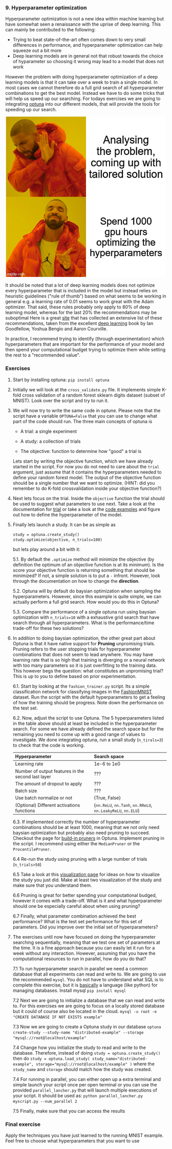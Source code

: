 ### 9. Hyperparameter optimization
Hyperparameter optimization is not a new idea within machine learning but have somewhat seen a renaissance with
the uprise of deep learning. This can mainly be contributed to the following:

* Trying to beat state-of-the-art often comes down to very small differences in performance, and hyperparameter
  optimization can help squeeze out a bit more
* Deep learning models are in general not that robust towards the choice of hyparameter so choosing it wrong
  may lead to a model that does not work 

However the problem with doing hyperparameter optimization of a deep learning models is that it can take over a
week to train a single model. In most cases we cannot therefore do a full grid search of all hyperparameter
combinations to get the best model. Instead we have to do some tricks that will help us speed up our searching.
For todays exercises we are going to integrating [optuna](https://optuna.readthedocs.io/en/stable/index.html) into 
our different models, that will provide the tools for speeding up our search.

<p align="center">
  <img src="../figures/hyperparameters.jpg" width="500" title="hover text">
</p>


It should be noted that a lot of deep learning models does not optimize every hyperparameter that is included
in the model but instead relies on heuristic guidelines ("rule of thumb") based on what seems to be working
in general e.g. a learning rate of 0.01 seems to work great with the Adam optimizer. That said, these rules
probably only apply to 80% of deep learning model, whereas for the last 20% the recommendations may be suboptimal
Here is a great [site](https://jeffmacaluso.github.io/post/DeepLearningRulesOfThumb/) that has collected an 
extensive list of these recommendations, taken from the excellent [deep learning](https://www.deeplearningbook.org/) 
book by Ian Goodfellow, Yoshua Bengio and Aaron Courville.

In practice, I recommend trying to identify (through experimentation) which hyperparameters that are important for
the performance of your model and then spend your computational budget trying to optimize them while setting the
rest to a "recommended value". 

### Exercises

1. Start by installing optuna:
   `pip install optuna`
   
2. Initially we will look at the `cross_validate.py` file. It implements simple K-fold cross validation of
   a random forest sklearn digits dataset (subset of MNIST). Look over the script and try to run it.
   
3. We will now try to write the same code in optune. Please note that the script have a variable `OPTUNA=False`
   that you can use to change what part of the code should run. The three main concepts of optuna is
   
   * A trial: a single experiment
   
   * A study: a collection of trials
   
   * The objective: function to determine how "good" a trial is
   
   Lets start by writing the objective function, which we have already started in the script. For now you do
   not need to care about the `trial` argument, just assume that it contains the hyperparameters needed to
   define your random forest model. The output of the objective function should be a single number that we
   want to optimize. (HINT: did you remember to do K-fold crossvalidation inside your objective function?)
   
4. Next lets focus on the trial. Inside the `objective` function the trial should be used to suggest what
   parameters to use next. Take a look at the documentation for [trial](https://optuna.readthedocs.io/en/stable/reference/generated/optuna.trial.Trial.html)
   or take a look at the [code examples](https://optuna.org/#code_examples) and figure out how to define
   the hyperparameter of the model.
   
5. Finally lets launch a study. It can be as simple as

   ```
   study = optuna.create_study()
   study.optimize(objective, n_trials=100)
   ```
   
   but lets play around a bit with it:
   
   5.1. By default the `.optimize` method will minimize the objective (by definition the optimum of an objective
        function is at its minimum). Is the score your objective function is returning something that should
        be minimized? If not, a simple solution is to put a `-` infront. However, look through the documentation
        on how to change the **direction**.
        
   5.2. Optuna will by default do baysian optimization when sampling the hyperparameters. However, since this
        example is quite simple, we can actually perform a full grid search. How would you do this in Optuna?
        
   5.3. Compare the performance of a single optuna run using baysian optimization with `n_trials=10` with a
        exhaustive grid search that have search through all hyperparameters. What is the performance/time
        trade-off for these two solutions?

6. In addition to doing baysian optimization, the other great part about Optuna is that it have native support
   for **Pruning** unpromising trials. Pruning refers to the user stopping trials for hyperparameter combinations
   that does not seem to lead anywhere. You may have learning rate that is so high that training is diverging or
   a neural network with too many parameters so it is just overfitting to the training data. This however begs the
   question: what constitutes an unpromising trial? This is up to you to define based on prior experimentation.

   6.1. Start by looking at the `fashion_trainer.py` script. Its a simple classification network for classifying
        images in the [FashionMNIST](https://github.com/zalandoresearch/fashion-mnist) dataset. Run the script 
        with the default hyperparameters to get a feeling of how the training should be progress.
        Note down the performance on the test set.
        
   6.2. Now, adjust the script to use Optuna. The 5 hyperparameters listed in the table above should at least be included
        in the hyperparameter search. For some we have already defined the search space but for the remaining you need to come
        up with a good range of values to investigate. We done integrating optuna, run a small study (`n_tirals=3`) to check 
        that the code is working.
        
   Hyperparameter                                     | Search space                                                 |
   ---------------------------------------------------|--------------------------------------------------------------| 
   Learning rate                                      | 1e-6 to 1e0                                                  | 
   Number of output features in the second last layer | ???                                                          |
   The amount of dropout to apply                     | ???                                                          |
   Batch size                                         | ???                                                          |
   Use batch normalize or not                         | {True, False}                                                |
   (Optional) Different activations functions         | {`nn.ReLU`, `nn.Tanh`, `nn.RReLU`, `nn.LeakyReLU`, `nn.ELU`} |

   6.3. If implemented correctly the number of hyperparameter combinations should be at least 1000, meaning that
        we not only need baysian optimization but probably also need pruning to succeed. Checkout the page for
        [build-in pruners](https://optuna.readthedocs.io/en/stable/reference/pruners.html) in Optuna. Implement
        pruning in the script. I recommend using either the `MedianPruner` or the `ProcentilePruner`. 
        
   6.4 Re-run the study using pruning with a large number of trials (`n_trials>50`) 

   6.5 Take a look at this [visualization page](https://optuna.readthedocs.io/en/latest/tutorial/10_key_features/005_visualization.html) 
       for ideas on how to visualize the study you just did. Make at least two visualization of the study and
       make sure that you understand them.
   
   6.6 Pruning is great for better spending your computational budged, however it comes with a trade-off. What is
       it and what hyperparameter should one be especially careful about when using pruning?
   
   6.7 Finally, what parameter combination achieved the best performance? What is the test set performance for this
       set of parameters. Did you improve over the initial set of hyperparameters?

7. The exercises until now have focused on doing the hyperparameter searching sequentially, meaning that we test one
   set of parameters at the time. It is a fine approach because you can easily let it run for a week without any
   interaction. However, assuming that you have the computational resources to run in parallel, how do you do that?
   
   7.1 To run hyperparameter search in parallel we need a common database that all experiments can read and
       write to. We are going to use the recommended `mysql`. You do not have to understand what SQL is to
       complete this exercise, but it is [basically](https://en.wikipedia.org/wiki/SQL) a language (like python)
       for managing databases. Install mysql
       ```
       pip install mysql
       ```
       
   7.2 Next we are going to initialize a database that we can read and write to. For this exercises we are going
       to focus on a locally stored database but it could of course also be located in the cloud.
       ```
       mysql -u root -e "CREATE DATABASE IF NOT EXISTS example"
       ```
       
   7.3 Now we are going to create a Optuna study in our database
       ```
       optuna create-study --study-name "distributed-example" --storage "mysql://root@localhost/example"
       ``` 
      
   7.4 Change how you initialize the study to read and write to the database. Therefore, instead of doing
       ```
       study = optuna.create_study()
       ```
       then do
       ```
       study = optuna.load_study(
        study_name="distributed-example", storage="mysql://root@localhost/example"
       )
       ```
       where the `study_name` and `storage` should match how the study was created. 
   
   7.4 For running in parallel, you can either open up a extra terminal and simple launch your script once
       per open terminal or you can use the provided `parallel_lancher.py` that will launch multiple executions
       of your script. It should be used as:
       ```
       python parallel_lancher.py myscript.py --num_parallel 2
       ```
   
   7.5 Finally, make sure that you can access the results 
      

### Final exercise

Apply the techniques you have just learned to the running MNIST example. Feel free to choose what hyperparameters that you
want to use 
   

   
